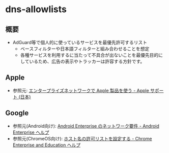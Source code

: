 # dns-allowlists

## 概要
* AdGuard等で個人的に使っているサービスを最優先許可するリスト
  * ベースフィルターや日本語フィルターと組み合わせることを想定
  * 各種サービスを利用するに当たって不具合が出ないことを最優先目的にしているため、広告の表示やトラッカーは許容する方針です。

## Apple
* 参照元: [エンタープライズネットワークで Apple 製品を使う - Apple サポート (日本)](https://support.apple.com/ja-jp/HT210060)
## Google
* 参照元(Android向け): [Android Enterprise のネットワーク要件 - Android Enterprise ヘルプ](https://support.google.com/work/android/answer/10513641?hl=ja)
* 参照元(ChromeOS向け): [ホスト名の許可リストを設定する - Chrome Enterprise and Education ヘルプ](https://support.google.com/chrome/a/answer/6334001?hl=ja)
